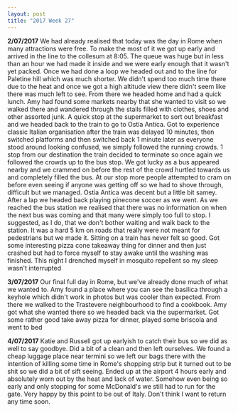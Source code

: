 ```yaml
---
layout: post
title: "2017 Week 27"
---
```


**2/07/2017** We had already realised that today was the day in Rome when many attractions were free. To make the most of it we got up early and arrived in the line to the collesum at 8:05. The queue was huge but in less than an hour we had made it inside and we were early enough that it wasn't yet packed. Once we had done a loop we headed out and to the line for Paletine hill which was much shorter. We didn't spend too much time there due to the heat and once we got a high altitude view there didn't seem like there was much left to see. From there we headed home and had a quick lunch. Amy had found some markets nearby that she wanted to visit so we walked there and wandered through the stalls filled with clothes, shoes and other assorted junk. A quick stop at the supermarket to sort out breakfast and we headed back to the train to go to Ostia Antica. Got to experience classic Italian organisation after the train was delayed 10 minutes, then switched platforms and then switched back 1 minute later as everyone stood around looking confused, we simply followed the running crowds. 1 stop from our destination the train decided to terminate so once again we followed the crowds up to the bus stop. We got lucky as a bus appeared nearby and we crammed on before the rest of the crowd hurtled towards us and completely filled the bus. At our stop more people attempted to cram on before even seeing if anyone was getting off so we had to shove through, difficult but we managed. Ostia Antica was decent but a little bit samey. After a lap we headed back playing pinecone soccer as we went. As we reached the bus station we realised that there was no information on when the next bus was coming and that many were simply too full to stop. I suggested, as I do, that we don't bother waiting and walk back to the station. It was a hard 5 km on roads that really were not meant for pedestrians but we made it. Sitting on a train has never felt so good. Got some interesting pizza cone takeaway thing for dinner and then just crashed but had to force myself to stay awake until the washing was finished. This night I drenched myself in mosquito repellent so my sleep wasn't interrupted

**3/07/2017** Our final full day in Rome, but we've already done much of what we wanted to. Amy found a place where you can see the basilica through a keyhole which didn't work in photos but was cooler than expected. From there we walked to the Trastevere neighbourhood to find a cookbook. Amy got what she wanted there so we headed back via the supermarket. Got some rather good take away pizza for dinner, played some briscola and went to bed

**4/07/2017** Katie and Russell got up earlyish to catch their bus so we did as well to say goodbye. Did a bit of a clean and then left ourselves. We found a cheap luggage place near termini so we left our bags there with the intention of killing some time in Rome's shopping strip but it turned out to be shit so we did a bit of sift seeing. Ended up at the airport 4 hours early and absolutely worn out by the heat and lack of water. Somehow even being so early and only stopping for some McDonald's we still had to run for the gate. Very happy by this point to be out of Italy. Don't think I want to return any time soon. 
